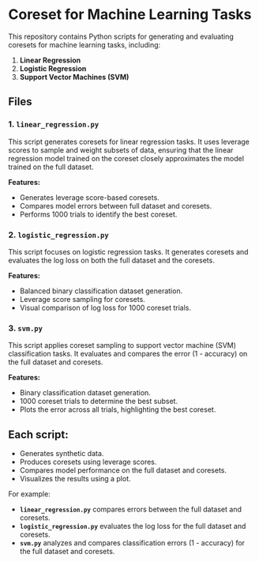 # Coreset for Machine Learning Tasks

This repository contains Python scripts for generating and evaluating coresets for machine learning tasks, including:

1. **Linear Regression**
2. **Logistic Regression**
3. **Support Vector Machines (SVM)**


## Files

### 1. `linear_regression.py`
This script generates coresets for linear regression tasks. It uses leverage scores to sample and weight subsets of data, ensuring that the linear regression model trained on the coreset closely approximates the model trained on the full dataset.

**Features:**
- Generates leverage score-based coresets.
- Compares model errors between full dataset and coresets.
- Performs 1000 trials to identify the best coreset.

### 2. `logistic_regression.py`
This script focuses on logistic regression tasks. It generates coresets and evaluates the log loss on both the full dataset and the coresets.

**Features:**
- Balanced binary classification dataset generation.
- Leverage score sampling for coresets.
- Visual comparison of log loss for 1000 coreset trials.

### 3. `svm.py`
This script applies coreset sampling to support vector machine (SVM) classification tasks. It evaluates and compares the error (1 - accuracy) on the full dataset and coresets.

**Features:**
- Binary classification dataset generation.
- 1000 coreset trials to determine the best subset.
- Plots the error across all trials, highlighting the best coreset.


## Each script:
- Generates synthetic data.
- Produces coresets using leverage scores.
- Compares model performance on the full dataset and coresets.
- Visualizes the results using a plot.

For example:
- **`linear_regression.py`** compares errors between the full dataset and coresets.
- **`logistic_regression.py`** evaluates the log loss for the full dataset and coresets.
- **`svm.py`** analyzes and compares classification errors (1 - accuracy) for the full dataset and coresets.
